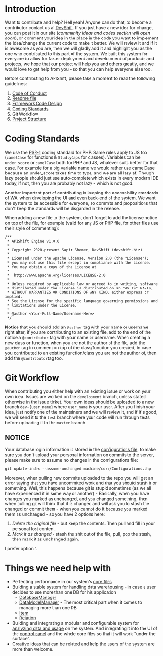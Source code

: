 # Introduction
Want to contribute and help? Hell yeah! Anyone can do that, to become a contributor contact us at [DevShift](https://devshift.biz).
If you just have a new idea for change, you can post it in our site (_community ideas and codes section will open soon_), or comment your idea in the place in the code you want to implement the idea/change the current code to make it better. We will review it and if it is awesome as you are, then we will gladly add it and highlight you as the one who contributed to this part of the system.
We built this system for everyone to allow for faster deployment and development of products and projects, we hope that our project will help you and others greatly, and we would love to get help from you - so that you can help everyone else too.

Before contributing to APIShift, please take a moment to read the following guidelines:
 1. [Code of Conduct](CODE_OF_CONDUCT.md)
 2. [Readme file](README.md)
 3. [Framework Code Design](ARCHITECTURE_AND_DESIGN.md)
 4. [Coding Standards](#coding-standards)
 5. [Git Workflow](#git-workflow)
 6. [Project Structure](#project-structure)

# Coding Standards
We use the [PSR-1](https://www.php-fig.org/psr/psr-1/) coding standard for PHP. Same rules apply to JS too (`camelCase` for functions & `StudlyCaps` for classes).
Variables can be `under_score` or `camelCase` both for PHP and JS, whatever suits better for that case. For example for a big variable name we would rather use camelCase because an under_score takes time to type, and we are all lazy af. Though lazy people should just use auto-complete which exists in every modern IDE today, if not, then you are probably not lazy - which is not good.

Another important part of contributing is keeping the accessibility standards of [WAI](https://www.w3.org/WAI/fundamentals/accessibility-principles/#standards) when developing the UI and even back-end of the system. We want the system to be accessible for everyone, so commits and propositions that don't keep the standards will be disgarded in the release.

When adding a new file to the system, don't forget to add the license notice on top of the file, for example (valid for any JS or PHP file, for other files use their style of commenting):

```
/**
 * APIShift Engine v1.0.0
 * 
 * Copyright 2020-present Sapir Shemer, DevShift (devshift.biz)
 * 
 * Licensed under the Apache License, Version 2.0 (the "License");
 * you may not use this file except in compliance with the License.
 * You may obtain a copy of the License at
 * 
 *  http://www.apache.org/licenses/LICENSE-2.0
 * 
 * Unless required by applicable law or agreed to in writing, software
 * distributed under the License is distributed on an "AS IS" BASIS,
 * WITHOUT WARRANTIES OR CONDITIONS OF ANY KIND, either express or implied.
 * See the License for the specific language governing permissions and
 * limitations under the License.
 * 
 * @author <Your-Full-Name/Username-Here>
 */
```

**Notice** that you should add an `@author` tag with your name or username right after, if you are contributing to an existing file, add to the end of the notice a `@contributor` tag with your name or username. When creating a new class or function, when you are not the author of the file, add the `@author` tag in comment on top of the class/function you created, in case you contributed to an existing function/class you are not the author of, then add the `@contributor`tag too.

# Git Workflow
When contributing you either help with an existing issue or work on your own idea. Issues are worked on the `development` branch, unless stated otherwise in the issue ticket. Your own ideas should be uploaded to a new branch `dev-{user_name}` where `user_name` is your user. After you finish your idea, just notify one of the maintainers and we will review it, and if it's good, we will send it to the `test` branch where your code will run through tests before uploading it to the `master` branch.

## NOTICE
Your database login information is stored in the [configurations file](machine/core/Configurations.php). to make sure you don't upload your personal information on commits to the server, please make sure to assume no changes in the configurations file:

```git
git update-index --assume-unchanged machine/core/Configurations.php
```

Moreover, when pulling new commits uploaded to the repo you will get an error saying that you have uncommited work and that you should stash it or something. Well, this happens because git is stupid sometimes (as we all have experienced it in some way or another) - Basically, when you have changes you marked as unchanged, and you changed something, then when pulling git will think that it is changed and will ask you to stash the changed or commit them - when you cannot do it because you marked them as unchanged - so you have 2 options here:
1. _Delete the original file_ - but keep the contents. Then pull and fill in your personal lost content.
2. _Mark it as changed_ - stash the shit out of the file, pull, pop the stash, then mark it as unchanged again.

I prefer option 1.

# Things we need help with
 * Perfecting performance in our system's [core files](machine/core)
 * Building a stable system for handling data warehousing - in case a user decides to use more than one DB for his application
    * [DatabaseManager](machine/core/DatabaseManager.php)
    * [DataModelManager](machine/core/DataModelManager.php) - The most critical part when it comes to managing more than one DB
    * [Item](machine/core/Item.php)
    * [Relation](machine/core/Relation.php)
 * Building and integrating a modular and configurable system for [analyzing data and usage](machine/core/Analyzer.php) on the system. And integrating it into the UI of the [control panel](control) and the whole core files so that it will work "under the surface".
 * Creative ideas that can be related and help the users of the system are more than welcome.


